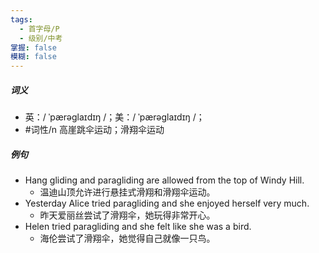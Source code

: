 ```yaml
---
tags:
  - 首字母/P
  - 级别/中考
掌握: false
模糊: false
---
```

##### 词义
- 英：/ ˈpærəɡlaɪdɪŋ /；美：/ ˈpærəɡlaɪdɪŋ /；
- #词性/n 高崖跳伞运动；滑翔伞运动
##### 例句
- Hang gliding and paragliding are allowed from the top of Windy Hill.
	- 温迪山顶允许进行悬挂式滑翔和滑翔伞运动。
- Yesterday Alice tried paragliding and she enjoyed herself very much.
	- 昨天爱丽丝尝试了滑翔伞，她玩得非常开心。
- Helen tried paragliding and she felt like she was a bird.
	- 海伦尝试了滑翔伞，她觉得自己就像一只鸟。
